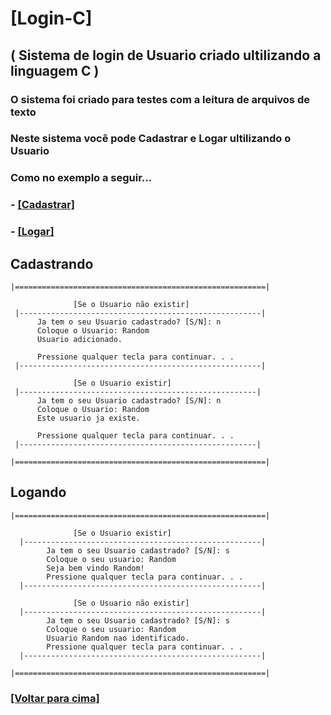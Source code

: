 # [Login-C]
## ( Sistema de login de Usuario criado ultilizando a linguagem C )
### O sistema foi criado para testes com a leitura de arquivos de texto
### Neste sistema você pode Cadastrar e Logar ultilizando o Usuario
### Como no exemplo a seguir...
### - [**[Cadastrar]**](#cadastrando)
### - [**[Logar]**](#Logando)

## Cadastrando
```
|========================================================|

              [Se o Usuario não existir]
 |------------------------------------------------------|
      Ja tem o seu Usuario cadastrado? [S/N]: n
      Coloque o Usuario: Random
      Usuario adicionado.

      Pressione qualquer tecla para continuar. . .
 |------------------------------------------------------|
 
              [Se o Usuario existir]
 |-----------------------------------------------------|
      Ja tem o seu Usuario cadastrado? [S/N]: n
      Coloque o Usuario: Random
      Este usuario ja existe.

      Pressione qualquer tecla para continuar. . .
 |-----------------------------------------------------|
 
|========================================================|
```
## Logando
```
|========================================================|

              [Se o Usuario existir]
  |-----------------------------------------------------|
        Ja tem o seu Usuario cadastrado? [S/N]: s
        Coloque o seu usuario: Random
        Seja bem vindo Random!
        Pressione qualquer tecla para continuar. . .
  |-----------------------------------------------------|
 
              [Se o Usuario não existir]
  |-----------------------------------------------------|
        Ja tem o seu Usuario cadastrado? [S/N]: s
        Coloque o seu usuario: Random
        Usuario Random nao identificado.
        Pressione qualquer tecla para continuar. . .
  |-----------------------------------------------------|
 
|========================================================|
```
### [**[Voltar para cima]**](#[Login-C])
